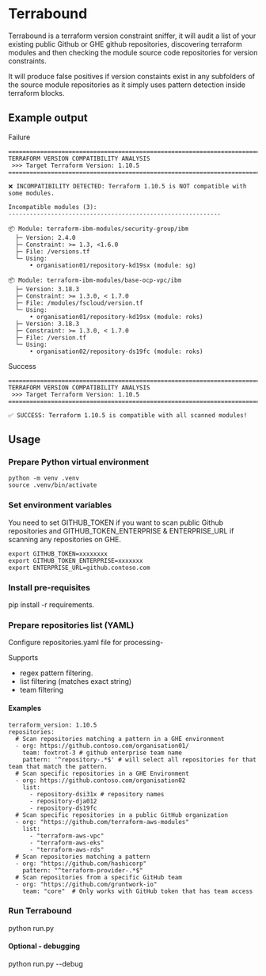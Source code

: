 # Terrabound
Terrabound is a terraform version constraint sniffer, it will audit a list of your existing public Github or GHE github repositories, discovering terraform modules and then checking the module source code repositories for version constraints.

It will produce false positives if version constaints exist in any subfolders of the source module repositories as it simply uses pattern detection inside terraform blocks.

## Example output

Failure
```
================================================================================
TERRAFORM VERSION COMPATIBILITY ANALYSIS
 >>> Target Terraform Version: 1.10.5
================================================================================

❌ INCOMPATIBILITY DETECTED: Terraform 1.10.5 is NOT compatible with some modules.

Incompatible modules (3):
------------------------------------------------------------

📦 Module: terraform-ibm-modules/security-group/ibm
  ├─ Version: 2.4.0
  ├─ Constraint: >= 1.3, <1.6.0
  ├─ File: /versions.tf
  └─ Using:
      • organisation01/repository-kd19sx (module: sg)

📦 Module: terraform-ibm-modules/base-ocp-vpc/ibm
  ├─ Version: 3.18.3
  ├─ Constraint: >= 1.3.0, < 1.7.0
  ├─ File: /modules/fscloud/version.tf
  └─ Using:
      • organisation01/repository-kd19sx (module: roks)
  ├─ Version: 3.18.3
  ├─ Constraint: >= 1.3.0, < 1.7.0
  ├─ File: /version.tf
  └─ Using:
      • organisation02/repository-ds19fc (module: roks)
```

Success
```
================================================================================
TERRAFORM VERSION COMPATIBILITY ANALYSIS
 >>> Target Terraform Version: 1.10.5
================================================================================

✅ SUCCESS: Terraform 1.10.5 is compatible with all scanned modules!
```

## Usage
### Prepare Python virtual environment
```
python -m venv .venv
source .venv/bin/activate
```

### Set environment variables
You need to set GITHUB_TOKEN if you want to scan public Github repositories and GITHUB_TOKEN_ENTERPRISE & ENTERPRISE_URL if scanning any repositories on GHE.

```
export GITHUB_TOKEN=xxxxxxxx
export GITHUB_TOKEN_ENTERPRISE=xxxxxxx
export ENTERPRISE_URL=github.contoso.com
```

### Install pre-requisites
pip install -r requirements.

### Prepare repositories list (YAML)
Configure repositories.yaml file for processing-

Supports
- regex pattern filtering.
- list filtering (matches exact string)
- team filtering

#### Examples
```
terraform_version: 1.10.5
repositories:
  # Scan repositories matching a pattern in a GHE environment
  - org: https://github.contoso.com/organisation01/
    team: foxtrot-3 # github enterprise team name
    pattern: '^repository-.*$' # will select all repositories for that team that match the pattern.
  # Scan specific repositories in a GHE Environment
  - org: https://github.contoso.com/organisation02
    list: 
      - repository-dsi31x # repository names
      - repository-dja012
      - repository-ds19fc
  # Scan specific repositories in a public GitHub organization
  - org: "https://github.com/terraform-aws-modules"
    list:
      - "terraform-aws-vpc"
      - "terraform-aws-eks"
      - "terraform-aws-rds"
  # Scan repositories matching a pattern
  - org: "https://github.com/hashicorp"
    pattern: "^terraform-provider-.*$"
  # Scan repositories from a specific GitHub team
  - org: "https://github.com/gruntwork-io"
    team: "core"  # Only works with GitHub token that has team access
```

### Run Terrabound
python run.py

#### Optional - debugging
python run.py --debug
